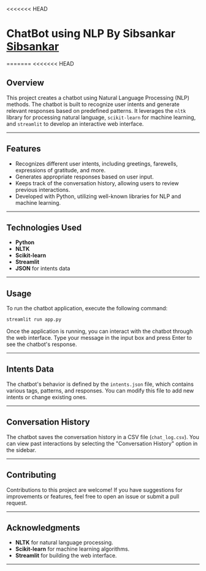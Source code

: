 <<<<<<< HEAD
# ChatBot using NLP By Sibsankar [Sibsankar](https://www.linkedin.com/in/sibsankarsamal?utm_source=share&utm_campaign=share_via&utm_content=profile&utm_medium=android_app)
=======
<<<<<<< HEAD

## Overview
This project creates a chatbot using Natural Language Processing (NLP) methods. The chatbot is built to recognize user intents and generate relevant responses based on predefined patterns. It leverages the `nltk` library for processing natural language, `scikit-learn` for machine learning, and `streamlit` to develop an interactive web interface.

---

## Features
- Recognizes different user intents, including greetings, farewells, expressions of gratitude, and more.
- Generates appropriate responses based on user input.
- Keeps track of the conversation history, allowing users to review previous interactions.
- Developed with Python, utilizing well-known libraries for NLP and machine learning.
---

## Technologies Used
- **Python**
- **NLTK**
- **Scikit-learn**
- **Streamlit**
- **JSON** for intents data


---

## Usage
To run the chatbot application, execute the following command:
```bash
streamlit run app.py
```

Once the application is running, you can interact with the chatbot through the web interface. Type your message in the input box and press Enter to see the chatbot's response.

---

## Intents Data
The chatbot's behavior is defined by the `intents.json` file, which contains various tags, patterns, and responses. You can modify this file to add new intents or change existing ones.

---

## Conversation History
The chatbot saves the conversation history in a CSV file (`chat_log.csv`). You can view past interactions by selecting the "Conversation History" option in the sidebar.

---

## Contributing
Contributions to this project are welcome! If you have suggestions for improvements or features, feel free to open an issue or submit a pull request.


---

## Acknowledgments
- **NLTK** for natural language processing.
- **Scikit-learn** for machine learning algorithms.
- **Streamlit** for building the web interface.

---

